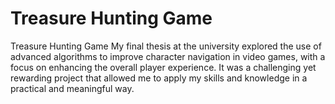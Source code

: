 # Treasure Hunting Game
Treasure Hunting Game
My final thesis at the university explored the use of advanced algorithms to improve character navigation in video games, with a focus on enhancing the overall player experience. It was a challenging yet rewarding project that allowed me to apply my skills and knowledge in a practical and meaningful way. 
